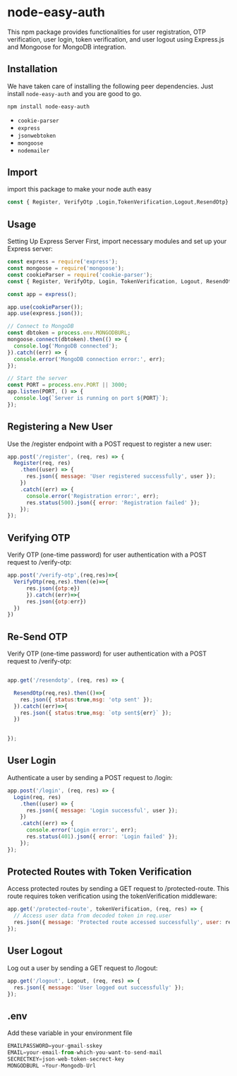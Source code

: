 # node-easy-auth

This npm package provides functionalities for user registration, OTP verification, user login, token verification, and user logout using Express.js and Mongoose for MongoDB integration.

## Installation

We have taken care of installing the following peer dependencies. Just install `node-easy-auth` and you are good to go.
```bash
npm install node-easy-auth
```

- `cookie-parser`
- `express`
- `jsonwebtoken`
- `mongoose`
- `nodemailer`


## Import

import this package to make your node auth easy

```js
const { Register, VerifyOtp ,Login,TokenVerification,Logout,ResendOtp} = require('node-easy-auth');
```
## Usage
Setting Up Express Server
First, import necessary modules and set up your Express server:

```js
const express = require('express');
const mongoose = require('mongoose');
const cookieParser = require('cookie-parser');
const { Register, VerifyOtp, Login, TokenVerification, Logout, ResendOtp } = require('node-easy-auth');

const app = express();

app.use(cookieParser());
app.use(express.json());

// Connect to MongoDB
const dbtoken = process.env.MONGODBURL;
mongoose.connect(dbtoken).then(() => {
  console.log('MongoDB connected');
}).catch((err) => {
  console.error('MongoDB connection error:', err);
});

// Start the server
const PORT = process.env.PORT || 3000;
app.listen(PORT, () => {
  console.log(`Server is running on port ${PORT}`);
});


```
## Registering a New User
Use the /register endpoint with a POST request to register a new user:
```js
app.post('/register', (req, res) => {
  Register(req, res)
    .then((user) => {
      res.json({ message: 'User registered successfully', user });
    })
    .catch((err) => {
      console.error('Registration error:', err);
      res.status(500).json({ error: 'Registration failed' });
    });
});
```


## Verifying OTP
Verify OTP (one-time password) for user authentication with a POST request to /verify-otp:
```js
app.post('/verify-otp',(req,res)=>{
  VerifyOtp(req,res).then((e)=>{
      res.json({otp:e})
      }).catch((err)=>{
      res.json({otp:err})
  })
})
```
## Re-Send OTP
Verify OTP (one-time password) for user authentication with a POST request to /verify-otp:
```js

app.get('/resendotp', (req, res) => {

  ResendOtp(req,res).then(()=>{
    res.json({ status:true,msg: 'otp sent' });
  }).catch((err)=>{
    res.json({ status:true,msg: `otp sent${err}` });
  })

  
});
```

## User Login
Authenticate a user by sending a POST request to /login:

```js
app.post('/login', (req, res) => {
  Login(req, res)
    .then((user) => {
      res.json({ message: 'Login successful', user });
    })
    .catch((err) => {
      console.error('Login error:', err);
      res.status(401).json({ error: 'Login failed' });
    });
});
```

## Protected Routes with Token Verification
Access protected routes by sending a GET request to /protected-route. This route requires token verification using the tokenVerification middleware:

```js
app.get('/protected-route', tokenVerification, (req, res) => {
  // Access user data from decoded token in req.user
  res.json({ message: 'Protected route accessed successfully', user: req.user });
});
```

## User Logout
Log out a user by sending a GET request to /logout:

```js
app.get('/logout', Logout, (req, res) => {
  res.json({ message: 'User logged out successfully' });
});
```
## .env
Add these variable in your environment file

```js
EMAILPASSWORD=your-gmail-sskey
EMAIL=your-email-from-which-you-want-to-send-mail
SECRECTKEY=json-web-token-secrect-key
MONGODBURL =Your-Mongodb-Url
```